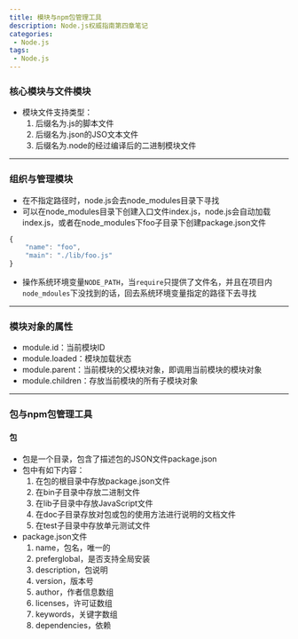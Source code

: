 ```yaml
---
title: 模块与npm包管理工具
description: Node.js权威指南第四章笔记
categories:
 - Node.js
tags:
 - Node.js
---
```

### 核心模块与文件模块
* 模块文件支持类型：
	1. 后缀名为.js的脚本文件
	2. 后缀名为.json的JSO文本文件
	3. 后缀名为.node的经过编译后的二进制模块文件
- - - -
### 组织与管理模块
* 在不指定路径时，node.js会去node_modules目录下寻找
* 可以在node_modules目录下创建入口文件index.js，node.js会自动加载index.js，或者在node_modules下foo子目录下创建package.json文件
```js
{
	"name": "foo",
	"main": "./lib/foo.js"
}
```
* 操作系统环境变量`NODE_PATH`，当`require`只提供了文件名，并且在项目内`node_mdoules`下没找到的话，回去系统环境变量指定的路径下去寻找
- - - -
### 模块对象的属性
* module.id：当前模块ID
* module.loaded：模块加载状态
* module.parent：当前模块的父模块对象，即调用当前模块的模块对象
* module.children：存放当前模块的所有子模块对象
- - - -
### 包与npm包管理工具
#### 包
* 包是一个目录，包含了描述包的JSON文件package.json
* 包中有如下内容：
	1. 在包的根目录中存放package.json文件
	2. 在bin子目录中存放二进制文件
	3. 在lib子目录中存放JavaScript文件
	4. 在doc子目录存放对包或包的使用方法进行说明的文档文件
	5. 在test子目录中存放单元测试文件
* package.json文件
	1. name，包名，唯一的
	2. preferglobal，是否支持全局安装
	3. description，包说明
	4. version，版本号
	5. author，作者信息数组
	6. licenses，许可证数组
	7. keywords，关键字数组
	8. dependencies，依赖
